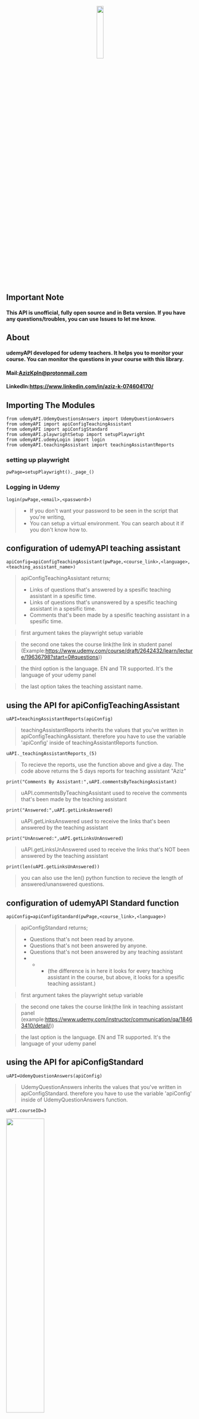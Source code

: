 <p align="center" width="100%">
    <img width="19%" src="https://images2.imgbox.com/de/e7/zRZyBJBF_o.png">
</p>

## Important Note
#### This API is unofficial, fully open source and in Beta version. If you have any questions/troubles, you can use Issues to let me know.

## About
#### udemyAPI developed for udemy teachers. It helps you to monitor your course. You can monitor the questions in your course with this library.  
#### Mail:AzizKpln@protonmail.com
#### LinkedIn:https://www.linkedin.com/in/aziz-k-074604170/

## Importing The Modules
```
from udemyAPI.UdemyQuestionsAnswers import UdemyQuestionAnswers
from udemyAPI import apiConfigTeachingAssistant
from udemyAPI import apiConfigStandard
from udemyAPI.playwrightSetup import setupPlaywright
from udemyAPI.udemyLogin import login
from udemyAPI.teachingAssistant import teachingAssistantReports
```

### setting up playwright
```
pwPage=setupPlaywright()._page_()
```
### Logging in Udemy
```
login(pwPage,<email>,<password>)
```
>-    If you don't want your password to be seen in the script that you're writing,
>-    You can setup a virtual environment. You can search about it if you don't know how to.


## configuration of udemyAPI teaching assistant
```
apiConfig=apiConfigTeachingAssistant(pwPage,<course_link>,<language>,<teaching_assistant_name>)
```
> apiConfigTeachingAssistant returns;
>-    Links of questions that's answered by a spesific teaching assistant in a spesific time.
>-    Links of questions that's unanswered by a spesific teaching assistant in a spesific time.
>-    Comments that's been made by a spesific teaching assistant in a spesific time.

>first argument takes the playwright setup variable

>the second one takes the course link(the link in student panel (Example:https://www.udemy.com/course/draft/2642432/learn/lecture/19636798?start=0#questions))

>the third option is the language. EN and TR supported. It's the language of your udemy panel

>the last option takes the teaching assistant name.

## using the API for apiConfigTeachingAssistant
```
uAPI=teachingAssistantReports(apiConfig)
```
> teachingAssistantReports inherits the values that you've written in apiConfigTeachingAssistant.
> therefore you have to use the variable 'apiConfig' inside of teachingAssistantReports function.
```
uAPI._teachingAssistantReports_(5)
```
> To recieve the reports, use the function above and give a day. The code above returns the 5 days reports for teaching assistant "Aziz"
```
print("Comments By Assistant:",uAPI.commentsByTeachingAssistant)
```
> uAPI.commentsByTeachingAssistant used to receive the comments that's been made by the teaching assistant
```
print("Answered:",uAPI.getLinksAnswered)
```
> uAPI.getLinksAnswered used to receive the links that's been answered by the teaching assistant
```
print("UnAnswered:",uAPI.getLinksUnAnswered)
```
> uAPI.getLinksUnAnswered used to receive the links that's NOT been answered by the teaching assistant

```
print(len(uAPI.getLinksUnAnswered))
```
> you can also use the len() python function to recieve the length of answered/unanswered questions.


## configuration of udemyAPI Standard function
```
apiConfig=apiConfigStandard(pwPage,<course_link>,<language>)
```
> apiConfigStandard returns;
>-    Questions that's not been read by anyone.
>-    Questions that's not been answered by anyone.
>-    Questions that's not been answered by any teaching assistant
>- - -  (the difference is in here it looks for every teaching assistant in the course, but above, it looks for a spesific teaching assistant.)

>first argument takes the playwright setup variable

>the second one takes the course link(the link in teaching assistant panel (example:https://www.udemy.com/instructor/communication/qa/18463410/detail/))

>the last option is the language. EN and TR supported. It's the language of your udemy panel

## using the API for apiConfigStandard
```
uAPI=UdemyQuestionAnswers(apiConfig)
```
> UdemyQuestionAnswers inherits the values that you've written in apiConfigStandard.
> therefore you have to use the variable 'apiConfig' inside of UdemyQuestionAnswers function.
```
uAPI.courseID=3
```
<img width="45%" src="https://images2.imgbox.com/e7/d1/8WLJ5K86_o.png">

> courseID takes the ID number of course. For the courses above;

> 1 means all courses

> 2 means etik hacker olma kursu

> 3 means etik hacker olma kursu seviye 2
```
uAPI.unAnsweredQuestions(5)
```
> the code above is used to get unanswered questions in 5 days by anyone
```
uAPI.noAnswerByTeacingAssistants(5)
```
> the code above is used to get unanswered questions in 5 days by any teaching assistants
```
uAPI.unReadQuestions(5)
```
> the code above is used to get unread questions in 5 days by any teaching assistants
```
print(uAPI.getLinks)
```
> the code above used for getting links
```
print(len(uAPI.getLinks))
```
> you can use the len() function to see the number of links

# Example Script:

